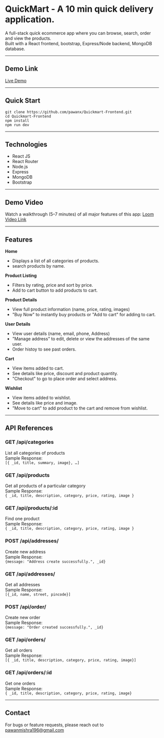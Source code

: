 # QuickMart - A 10 min quick delivery application.

A full-stack quick ecommerce app where you can browse, search, order and view the products.  
Built with a React frontend, bootstrap, Express/Node backend, MongoDB database.

---

## Demo Link

[Live Demo](https://quickmart-frontend-sand.vercel.app/)

---

## Quick Start

```
git clone https://github.com/pawanx/Quickmart-Frontend.git
cd Quickmart-Frontend
npm install
npm run dev
```

---

## Technologies

- React JS
- React Router
- Node.js
- Express
- MongoDB
- Bootstrap

---

## Demo Video

Watch a walkthrough (5–7 minutes) of all major features of this app:
[Loom Video Link](https://www.loom.com/share/091d68ef79934709a4eefac69874e5e5?sid=92ae95f8-ddde-490e-9650-317724f80949)

---

## Features

**Home**

- Displays a list of all categories of products.
- search products by name.

**Product Listing**

- Filters by rating, price and sort by price.
- Add to cart button to add products to cart.

**Product Details**

- View full product information (name, price, rating, images)
- "Buy Now" to instantly buy products or "Add to cart" for adding to cart.

**User Details**

- View user details (name, email, phone, Address)
- "Manage address" to edit, delete or view the addresses of the same user.
- Order histoy to see past orders.

**Cart**

- View items added to cart.
- See details like price, discount and product quantity.
- "Checkout" to go to place order and select address.

**Wishlist**

- View items added to wishlist.
- See details like price and image.
- "Move to cart" to add product to the cart and remove from wishlist.

---

## API References

### **GET /api/categories**<br>

List all categories of products<br>
Sample Response:<br>
`[{ _id, title, summary, image}, …]`

### **GET /api/products**<br>

Get all products of a particular category<br>
Sample Response:<br>
`{ _id, title, description, category, price, rating, image }`

### **GET /api/products/:id**<br>

Find one product<br>
Sample Response:<br>
`{ _id, title, description, category, price, rating, image }`

### **POST /api/addresses/**<br>

Create new address<br>
Sample Response:<br>
`{message: "Address create successfully.", _id}`

### **GET /api/addresses/**<br>

Get all addresses<br>
Sample Response:<br>
`[{_id, name, street, pincode}]`

### **POST /api/order/**<br>

Create new order<br>
Sample Response:<br>
`{message: "Order created successfully.", _id}`

### **GET /api/orders/**<br>

Get all orders<br>
Sample Response:<br>
`[{ _id, title, description, category, price, rating, image}]`

### **GET /api/orders/:id**<br>

Get one orders<br>
Sample Response:<br>
`{ _id, title, description, category, price, rating, image}`

---

## Contact

For bugs or feature requests, please reach out to pawanmishra196@gmail.com
